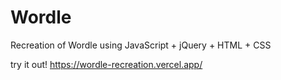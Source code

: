 # Wordle
Recreation of Wordle using JavaScript + jQuery + HTML + CSS

try it out! https://wordle-recreation.vercel.app/
